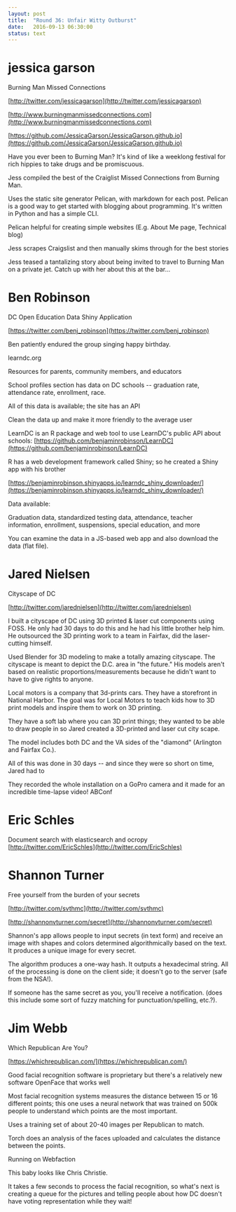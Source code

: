 ```yaml
---
layout: post
title:  "Round 36: Unfair Witty Outburst"
date:   2016-09-13 06:30:00
status: text
---
```


# jessica garson

Burning Man Missed Connections

[http://twitter.com/jessicagarson](http://twitter.com/jessicagarson)

[http://www.burningmanmissedconnections.com](http://www.burningmanmissedconnections.com)

[https://github.com/JessicaGarson/JessicaGarson.github.io](https://github.com/JessicaGarson/JessicaGarson.github.io)

Have you ever been to Burning Man? It's kind of like a weeklong festival for rich hippies to take drugs and be promiscuous.

Jess compiled the best of the Craiglist Missed Connections from Burning Man.

Uses the static site generator Pelican, with markdown for each post. Pelican is a good way to get started with blogging about programming. It's written in Python and has a simple CLI.

Pelican helpful for creating simple websites (E.g. About Me page, Technical blog)

Jess scrapes Craigslist and then manually skims through for the best stories

Jess teased a tantalizing story about being invited to travel to Burning Man on a private jet. Catch up with her about this at the bar...

# Ben Robinson

DC Open Education Data Shiny Application

[https://twitter.com/benj_robinson](https://twitter.com/benj_robinson)

Ben patiently endured the group singing happy birthday.

learndc.org

Resources for parents, community members, and educators

School profiles section has data on DC schools -- graduation rate, attendance rate, enrollment, race.

All of this data is available; the site has an API

Clean the data up and make it more friendly to the average user

LearnDC is an R package and web tool to use LearnDC's public API about schools:
[https://github.com/benjaminrobinson/LearnDC](https://github.com/benjaminrobinson/LearnDC)

R has a web development framework called Shiny; so he created a Shiny app with his brother 

[https://benjaminrobinson.shinyapps.io/learndc_shiny_downloader/](https://benjaminrobinson.shinyapps.io/learndc_shiny_downloader/)

Data available:

Graduation data, standardized testing data, attendance, teacher information, enrollment, suspensions, special education, and more

You can examine the data in a JS-based web app and also download the data (flat file).

# Jared Nielsen

Cityscape of DC 
 
[http://twitter.com/jarednielsen](http://twitter.com/jarednielsen)

I built a cityscape of DC using 3D printed & laser cut components using FOSS.
He only had 30 days to do this and he had his little brother help him. He outsourced the 3D printing work to a team in Fairfax, did the laser-cutting himself.

Used Blender for 3D modeling to make a totally amazing cityscape. The cityscape is meant to depict the D.C. area in "the future." His models aren't based on realistic proportions/measurements because he didn't want to have to give rights to anyone.

Local motors is a company that 3d-prints cars. They have a storefront in National Harbor. The goal was for Local Motors to teach kids how to 3D print models and inspire them to work on 3D printing.

They have a soft lab where you can 3D print things; they wanted to be able to draw people in so Jared created a 3D-printed and laser cut city scape.

The model includes both DC and the VA sides of the "diamond" (Arlington and Fairfax Co.).

All of this was done in 30 days -- and since they were so short on time, Jared had to 

They recorded the whole installation on a GoPro camera and it made for an incredible time-lapse video! ABConf

# Eric Schles

Document search with elasticsearch and ocropy 
[http://twitter.com/EricSchles](http://twitter.com/EricSchles) 

# Shannon Turner

Free yourself from the burden of your secrets

[http://twitter.com/svthmc](http://twitter.com/svthmc)

[http://shannonvturner.com/secret](http://shannonvturner.com/secret)

Shannon's app allows people to input secrets (in text form) and receive an image with shapes and colors determined algorithmically based on the text. It produces a unique image for every secret. 

The algorithm produces a one-way hash. It outputs a hexadecimal string. All of the processing is done on the client side; it doesn't go to the server (safe from the NSA!).

If someone has the same secret as you, you'll receive a notification. (does this include some sort of fuzzy matching for punctuation/spelling, etc.?).

# Jim Webb

Which Republican Are You?

[https://whichrepublican.com/](https://whichrepublican.com/)

Good facial recognition software is proprietary but there's a relatively new software OpenFace that works well

Most facial recognition systems measures the distance between 15 or 16 different points; this one uses a neural network that was trained on 500k people to understand which points are the most important.

Uses a training set of about 20-40 images per Republican to match.

Torch does an analysis of the faces uploaded and calculates the distance between the points.

Running on Webfaction

This baby looks like Chris Christie.

It takes a few seconds to process the facial recognition, so what's next is creating a queue for the pictures and telling people about how DC doesn't have voting representation while they wait!
